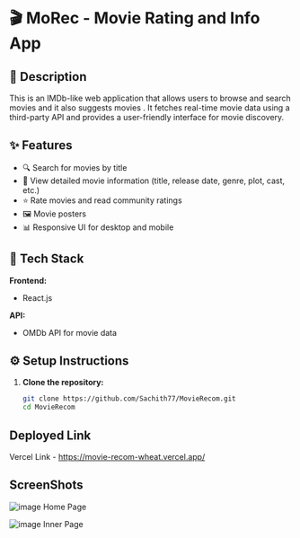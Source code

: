 # 🎬 MoRec - Movie Rating and Info App

## 📄 Description

This is an IMDb-like web application that allows users to browse and search movies and it also suggests movies . It fetches real-time movie data using a third-party API and provides a user-friendly interface for movie discovery.

## ✨ Features

- 🔍 Search for movies by title
- 📄 View detailed movie information (title, release date, genre, plot, cast, etc.)
- ⭐ Rate movies and read community ratings
- 🖼️ Movie posters
- 📊 Responsive UI for desktop and mobile

## 🧰 Tech Stack

**Frontend:**
- React.js


**API:**
- OMDb API for movie data

## ⚙️ Setup Instructions

1. **Clone the repository:**
   ```bash
   git clone https://github.com/Sachith77/MovieRecom.git
   cd MovieRecom
   
## Deployed Link
   Vercel Link - https://movie-recom-wheat.vercel.app/
   
## ScreenShots
![image](https://github.com/user-attachments/assets/0b7630c8-f73b-44fe-a34c-2ea4032cce7e)
Home Page

![image](https://github.com/user-attachments/assets/2b4d3d2a-85df-4fe5-bcb4-be2bd7d46772)
Inner Page

